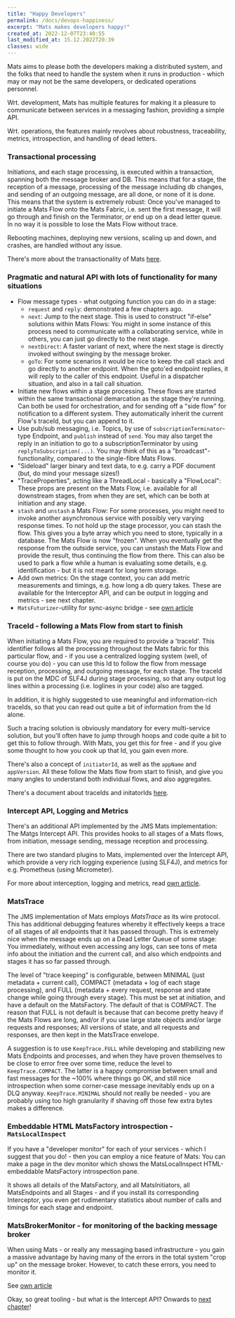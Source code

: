 ```yaml
---
title: "Happy Developers"
permalink: /docs/devops-happiness/
excerpt: "Mats makes developers happy!"
created_at: 2022-12-07T23:40:55
last_modified_at: 15.12.2022T20:39
classes: wide
---
```


Mats aims to please both the developers making a distributed system, and the folks that need to handle the system when
it runs in production - which may or may not be the same developers, or dedicated operations personnel.

Wrt. development, Mats has multiple features for making it a pleasure to communicate between services in a messaging
fashion, providing a simple API.

Wrt. operations, the features mainly revolves about robustness, traceability, metrics, introspection, and handling of
dead letters.

### Transactional processing

Initiations, and each stage processing, is executed within a transaction, spanning both the message broker and DB. This
means that for a stage, the reception of a message, processing of the message including db changes, and sending of an
outgoing message, are all done, or none of it is done. This means that the system is extremely robust: Once you've
managed to initiate a Mats Flow onto the Mats Fabric, i.e. sent the first message, it will go through and finish on the
Terminator, _or_ end up on a dead letter queue. In no way it is possible to lose the Mats Flow without trace.

Rebooting machines, deploying new versions, scaling up and down, and crashes, are handled without any issue.

There's more about the transactionality of Mats [here](https://github.com/centiservice/mats3/blob/main/docs/developing/TransactionsAndRedeliveries.md).

### Pragmatic and natural API with lots of functionality for many situations

* Flow message types - what outgoing function you can do in a stage:
  * `request` and `reply`: demonstrated a few chapters ago.
  * `next`: Jump to the next stage. This is used to construct "if-else" solutions within Mats Flows: You might in some
    instance of this process need to communicate with a collaborating service, while in others, you can just go directly
    to the next stage.
  * `nextDirect`: A faster variant of next, where the next stage is directly invoked without swinging by the message
    broker.
  * `goTo`: For some scenarios it would be nice to keep the call stack and go directly to another endpoint. When the
    goto'ed endpoint replies, it will reply to the caller of this endpoint. Useful in a dispatcher situation, and also
    in a tail call situation.
* Initiate new flows within a stage processing. These flows are started within the same transactional demarcation as the
  stage they're running. Can both be used for orchestration, and for sending off a "side flow" for notification to a
  different system. They automatically inherit the current Flow's traceId, but you can append to it.
* Use pub/sub messaging, i.e. Topics, by use of `subscriptionTerminator`-type Endpoint, and `publish` instead of `send`.
  You may also target the reply in an initiation to go to a subscriptionTerminator by using `replyToSubscription(...)`.
  You may think of this as a "broadcast"-functionality, compared to the single-fibre Mats Flows.
* "Sideload" larger binary and text data, to e.g. carry a PDF document (but, do mind your message sizes!)
* "TraceProperties", acting like a ThreadLocal - basically a "FlowLocal": These props are present on the Mats Flow, i.e.
  available for all downstream stages, from when they are set, which can be both at initiation and any stage.
* `stash` and `unstash` a Mats Flow: For some processes, you might need to invoke another asynchronous service with
  possibly very varying response times. To not hold up the stage processor, you can stash the flow. This gives you a
  byte array which you need to store, typically in a database. The Mats Flow is now "frozen". When you eventually get
  the response from the outside service, you can unstash the Mats Flow and provide the result, thus continuing the flow
  from there. This can also be used to park a flow while a human is evaluating some details, e.g. identification - but
  it is not meant for long term storage.
* Add own metrics: On the stage context, you can add metric measurements and timings, e.g. how long a db query takes.
  These are available for the Interceptor API, and can be output in logging and metrics - see next chapter.
* `MatsFuturizer`-utility for sync-async bridge - see [own article](/docs/sync-async-bridge/)

### TraceId - following a Mats Flow from start to finish

When initiating a Mats Flow, you are required to provide a 'traceId'. This identifier follows all the processing
throughout the Mats fabric for this particular flow, and - if you use a centralized logging system (well, of course you
do) - you can use this Id to follow the flow from message reception, processing, and outgoing message, for each stage.
The traceId is put on the MDC of SLF4J during stage processing, so that any output log lines within a processing 
(i.e. loglines in your code) also are tagged.

In addition, it is highly suggested to use meaningful and information-rich traceIds, so that you can read out quite a
bit of information from the Id alone.

Such a tracing solution is obviously mandatory for every multi-service solution, but you'll often have to jump through
hoops and code quite a bit to get this to follow through. With Mats, you get this for free - and if you give some
thought to how you cook up that Id, you gain even more.

There's also a concept of `initiatorId`, as well as the `appName` and `appVersion`. All these follow the Mats flow from
start to finish, and give you many angles to understand both individual flows, and also aggregates.

There's a document about traceIds and initatorIds 
[here](https://github.com/centiservice/mats3/blob/main/docs/developing/TraceIdsAndInitiatorIds.md).

### Intercept API, Logging and Metrics

There's an additional API implemented by the JMS Mats implementation: The Matgs Intercept API. This provides hooks to
all stages of a Mats flows, from initiation, message sending, message reception and processing.

There are two standard plugins to Mats, implemented over the Intercept API, which provide a very rich logging
experience (using SLF4J), and metrics for e.g. Prometheus (using Micrometer).

For more about interception, logging and metrics, read [own article](/docs/interception).

### MatsTrace

The JMS implementation of Mats employs _MatsTrace_ as its wire protocol. This has additional debugging features whereby
it effectively keeps a trace of all stages of all endpoints that it has passed through. This is extremely nice when the
message ends up on a Dead Letter Queue of some stage: You immediately, without even accessing any logs, can see tons of
meta info about the initiation and the current call, and also which endpoints and stages it has so far passed through.

The level of "trace keeping" is configurable, between MINIMAL (just metadata + current call), COMPACT (metadata + log of
each stage processing), and FULL (metadata + every request, response and state change while going through every stage).
This must be set at initiation, and have a default on the MatsFactory. The default of that is COMPACT. The reason that
FULL is not default is because that can become pretty heavy if the Mats Flows are long, and/or if you use large state
objects and/or large requests and responses; All versions of state, and all requests and responses, are then kept in the
MatsTrace envelope.

A suggestion is to use `KeepTrace.FULL` while developing and stabilizing new Mats Endpoints and processes, and when they
have proven themselves to be close to error free over some time, reduce the level to `KeepTrace.COMPACT`. The latter is
a happy compromise between small and fast messages for the ~100% where things go OK, and still nice introspection
when some corner-case message inevitably ends up on a DLQ anyway. `KeepTrace.MINIMAL` should not really be needed - you
are probably using too high granularity if shaving off those few extra bytes makes a difference.

### Embeddable HTML MatsFactory introspection - `MatsLocalInspect`

If you have a "developer monitor" for each of your services - which I suggest that you do! - then you can employ a nice
feature of Mats: You can make a page in the dev monitor which shows the MatsLocalInspect HTML-embeddable MatsFactory
introspection pane.

It shows all details of the MatsFactory, and all MatsInitiators, all MatsEndpoints and all Stages - and if you install
its corresponding Interceptor, you even get rudimentary statistics about number of calls and timings for each stage and
endpoint.

### MatsBrokerMonitor - for monitoring of the backing message broker

When using Mats - or really any messaging based infrastructure - you gain a massive advantage by having many of the
errors in the total system "crop up" on the message broker. However, to catch these errors, you need to monitor it.

See [own article](/docs/matsbrokermonitor/)

Okay, so great tooling - but what is the Intercept API? Onwards to [next chapter](/docs/interception/)!